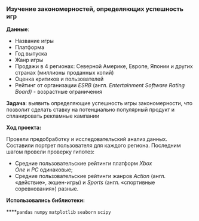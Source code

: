 ### Изучение закономерностей, определяющих успешность игр

**Данные**:

- Название игры
- Платформа
- Год выпуска
- Жанр игры
- Продажи в 4 регионах: Северной Америке, Европе, Японии и других странах (миллионы проданных копий)
- Оценка критиков и пользователей
- Рейтинг от организации *ESRB* (англ. *Entertainment Software Rating Board) -* возрастные ограничения

**Задача**: выявить определяющие успешность игры закономерности, что позволит сделать ставку на потенциально популярный продукт и спланировать рекламные кампании

**Ход проекта:** 

Провели предобработку и исследовательский анализ данных. Составили портрет пользователя для каждого региона. Последним шагом провели проверку гипотез:

- Средние пользовательские рейтинги платформ *Xbox One* и *PC* одинаковые;
- Средние пользовательские рейтинги жанров *Action* (англ. «действие», экшен-игры) и *Sports* (англ. «спортивные соревнования») разные.

**Использовались библиотеки:**

 ****`pandas` `numpy`  `matplotlib`  `seaborn` `scipy`

